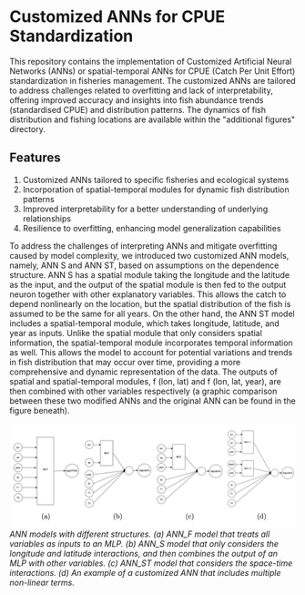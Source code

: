 # Customized ANNs for CPUE Standardization

This repository contains the implementation of Customized Artificial Neural Networks (ANNs) or spatial-temporal ANNs for CPUE (Catch Per Unit Effort) standardization in fisheries management. The customized ANNs are tailored to address challenges related to overfitting and lack of interpretability, offering improved accuracy and insights into fish abundance trends (standardised CPUE) and distribution patterns. The dynamics of fish distribution and fishing locations are available within the "additional figures" directory.

## Features
1. Customized ANNs tailored to specific fisheries and ecological systems
2. Incorporation of spatial-temporal modules for dynamic fish distribution patterns
3. Improved interpretability for a better understanding of underlying relationships
4. Resilience to overfitting, enhancing model generalization capabilities
   
To address the challenges of interpreting ANNs and mitigate overfitting caused by model complexity, we introduced two customized ANN models, namely, ANN S and ANN ST, based on assumptions on the dependence structure. 
ANN S has a spatial module taking the longitude and the latitude as the input, and the output of the spatial module is then fed to the output neuron together with other explanatory variables. 
This allows the catch to depend nonlinearly on the location, but the spatial distribution of
the fish is assumed to be the same for all years. On the other hand, the ANN ST model
includes a spatial-temporal module, which takes longitude, latitude, and year as inputs.
Unlike the spatial module that only considers spatial information, the spatial-temporal
module incorporates temporal information as well. This allows the model to account for
potential variations and trends in fish distribution that may occur over time, providing a
more comprehensive and dynamic representation of the data. The outputs of spatial and
spatial-temporal modules, f (lon, lat) and f (lon, lat, year), are then combined with other
variables respectively (a graphic comparison between these two modified ANNs and the
original ANN can be found in the figure beneath).


![img](Github_page/structures.png)
*ANN models with different structures. (a) ANN\_F model that treats all variables as inputs to an MLP. (b) ANN\_S model that only considers the longitude and latitude interactions, and then combines the output of an MLP with other variables. (c) ANN\_ST model that considers the space-time interactions. (d) An example of a customized ANN that includes multiple non-linear terms.*










